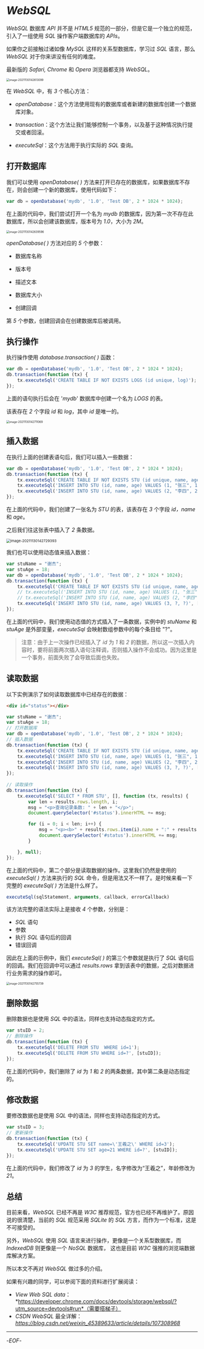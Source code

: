 # *WebSQL*

*WebSQL* 数据库 *API* 并不是 *HTML5* 规范的一部分，但是它是一个独立的规范，引入了一组使用 *SQL* 操作客户端数据库的 *APIs*。

如果你之前接触过诸如像 *MySQL* 这样的关系型数据库，学习过 *SQL* 语言，那么 *WebSQL* 对于你来讲没有任何的难度。

最新版的 *Safari, Chrome* 和 *Opera* 浏览器都支持 *WebSQL*。



<img src="https://qwq9527.gitee.io/resource/imgs/2021-12-01-015120.png" alt="image-20211130142613099" style="zoom:50%;" />



在 *WebSQL* 中，有 *3* 个核心方法：

- *openDatabase*：这个方法使用现有的数据库或者新建的数据库创建一个数据库对象。

- *transaction*：这个方法让我们能够控制一个事务，以及基于这种情况执行提交或者回滚。

- *executeSql*：这个方法用于执行实际的 *SQL* 查询。



## 打开数据库

我们可以使用 *openDatabase( )* 方法来打开已存在的数据库，如果数据库不存在，则会创建一个新的数据库，使用代码如下：

```js
var db = openDatabase('mydb', '1.0', 'Test DB', 2 * 1024 * 1024);
```

在上面的代码中，我们尝试打开一个名为 *mydb* 的数据库，因为第一次不存在此数据库，所以会创建该数据库，版本号为 *1.0*，大小为 *2M*。



<img src="https://qwq9527.gitee.io/resource/imgs/2021-12-01-015135.png" alt="image-20211130142639596" style="zoom:50%;" />

*openDatabase( )* 方法对应的 *5* 个参数：

- 数据库名称

- 版本号

- 描述文本

- 数据库大小

- 创建回调

第 *5* 个参数，创建回调会在创建数据库后被调用。



## 执行操作

执行操作使用 *database.transaction( )* 函数：

```js
var db = openDatabase('mydb', '1.0', 'Test DB', 2 * 1024 * 1024);
db.transaction(function (tx) {
    tx.executeSql('CREATE TABLE IF NOT EXISTS LOGS (id unique, log)');
});
```

上面的语句执行后会在 '*mydb*' 数据库中创建一个名为 *LOGS* 的表。

该表存在 *2* 个字段 *id* 和 *log*，其中 *id* 是唯一的。

<img src="https://qwq9527.gitee.io/resource/imgs/2021-12-01-015142.png" alt="image-20211130142711069" style="zoom:50%;" />



## 插入数据

在执行上面的创建表语句后，我们可以插入一些数据：

```js
var db = openDatabase('mydb', '1.0', 'Test DB', 2 * 1024 * 1024);
db.transaction(function (tx) {
    tx.executeSql('CREATE TABLE IF NOT EXISTS STU (id unique, name, age)');
    tx.executeSql('INSERT INTO STU (id, name, age) VALUES (1, "张三", 18)');
    tx.executeSql('INSERT INTO STU (id, name, age) VALUES (2, "李四", 20)');
});
```

在上面的代码中，我们创建了一张名为 *STU* 的表，该表存在 *3* 个字段 *id，name* 和 *age*。

之后我们往这张表中插入了 *2* 条数据。

<img src="https://qwq9527.gitee.io/resource/imgs/2021-12-01-15151.png" alt="image-20211130142729393" style="zoom:67%;" />



我们也可以使用动态值来插入数据：

```js
var stuName = "谢杰";
var stuAge = 18;
var db = openDatabase('mydb', '1.0', 'Test DB', 2 * 1024 * 1024);
db.transaction(function (tx) {
    tx.executeSql('CREATE TABLE IF NOT EXISTS STU (id unique, name, age)');
    // tx.executeSql('INSERT INTO STU (id, name, age) VALUES (1, "张三", 18)');
    // tx.executeSql('INSERT INTO STU (id, name, age) VALUES (2, "李四", 20)');
    tx.executeSql('INSERT INTO STU (id, name, age) VALUES (3, ?, ?)', [stuName, stuAge]);
});
```

在上面的代码中，我们使用动态值的方式插入了一条数据，实例中的 *stuName* 和 *stuAge* 是外部变量，*executeSql* 会映射数组参数中的每个条目给 "?"。

>注意：由于上一次操作已经插入了 *id* 为 *1* 和 *2* 的数据，所以这一次插入内容时，要将前面两次插入语句注释调，否则插入操作不会成功。因为这里是一个事务，前面失败了会导致后面也失败。



## 读取数据

以下实例演示了如何读取数据库中已经存在的数据：

```html
<div id="status"></div>
```

```js
var stuName = "谢杰";
var stuAge = 18;
// 打开数据库
var db = openDatabase('mydb', '1.0', 'Test DB', 2 * 1024 * 1024);
// 插入数据
db.transaction(function (tx) {
    tx.executeSql('CREATE TABLE IF NOT EXISTS STU (id unique, name, age)');
    tx.executeSql('INSERT INTO STU (id, name, age) VALUES (1, "张三", 18)');
    tx.executeSql('INSERT INTO STU (id, name, age) VALUES (2, "李四", 20)');
    tx.executeSql('INSERT INTO STU (id, name, age) VALUES (3, ?, ?)', [stuName, stuAge]);
});
    
// 读取操作
db.transaction(function (tx) {
    tx.executeSql('SELECT * FROM STU', [], function (tx, results) {
        var len = results.rows.length, i;
        msg = "<p>查询记录条数: " + len + "</p>";
        document.querySelector('#status').innerHTML += msg;

        for (i = 0; i < len; i++) {
            msg = "<p><b>" + results.rows.item(i).name + ":" + results.rows.item(i).age + "</b></p>";
            document.querySelector('#status').innerHTML += msg;
        }

    }, null);
});
```

在上面的代码中，第二个部分是读取数据的操作。这里我们仍然是使用的 *executeSql( )* 方法来执行的 *SQL* 命令，但是用法又不一样了。是时候来看一下完整的 *executeSql( )* 方法是什么样了。

```js
executeSql(sqlStatement, arguments, callback, errorCallback)
```

该方法完整的语法实际上是接收 *4* 个参数，分别是：

- *SQL* 语句
- 参数
- 执行 *SQL* 语句后的回调
- 错误回调

因此在上面的示例中，我们 *executeSql( )* 的第三个参数就是执行了 *SQL* 语句后的回调。我们在回调中可以通过 *results.rows* 拿到该表中的数据，之后对数据进行业务需求的操作即可。

<img src="https://qwq9527.gitee.io/resource/imgs/2021-12-01-015159.png" alt="image-20211130142755739" style="zoom:50%;" />

## 删除数据

删除数据也是使用 *SQL* 中的语法，同样也支持动态指定的方式。

```js
var stuID = 2;
// 删除操作
db.transaction(function (tx) {
    tx.executeSql('DELETE FROM STU  WHERE id=1');
    tx.executeSql('DELETE FROM STU WHERE id=?', [stuID]);
});
```

在上面的代码中，我们删除了 *id* 为 *1* 和 *2* 的两条数据，其中第二条是动态指定的。



## 修改数据

要修改数据也是使用 *SQL* 中的语法，同样也支持动态指定的方式。

```js
var stuID = 3;
// 更新操作
db.transaction(function (tx) {
    tx.executeSql('UPDATE STU SET name=\'王羲之\' WHERE id=3');
    tx.executeSql('UPDATE STU SET age=21 WHERE id=?', [stuID]);
});
```

在上面的代码中，我们修改了 *id* 为 *3* 的学生，名字修改为“王羲之”，年龄修改为 *21*。



## 总结

目前来看，*WebSQL* 已经不再是 *W3C* 推荐规范，官方也已经不再维护了。原因说的很清楚，当前的 *SQL* 规范采用 *SQLite* 的 *SQL* 方言，而作为一个标准，这是不可接受的。

另外，*WebSQL* 使用 *SQL* 语言来进行操作，更像是一个关系型数据库，而 *IndexedDB* 则更像是一个 *NoSQL* 数据库， 这也是目前 *W3C* 强推的浏览端数据库解决方案。

所以本文不再对 *WebSQL* 做过多的介绍。

如果有兴趣的同学，可以参阅下面的资料进行扩展阅读：

- *View Web SQL data*：*https://developer.chrome.com/docs/devtools/storage/websql/?utm_source=devtools#run*（需要搭梯子）
- *CSDN WebSQL* 最全详解：*https://blog.csdn.net/weixin_45389633/article/details/107308968*




-------



-*EOF*-